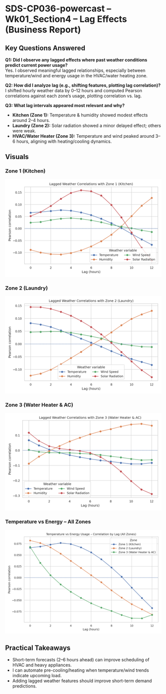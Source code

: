 # SDS-CP036-powercast – Wk01_Section4 – Lag Effects (Business Report)

## Key Questions Answered

**Q1: Did I observe any lagged effects where past weather conditions predict current power usage?**  
Yes. I observed meaningful lagged relationships, especially between temperature/wind and energy usage in the HVAC/water heating zone.

**Q2: How did I analyze lag (e.g., shifting features, plotting lag correlation)?**  
I shifted hourly weather data by 0–12 hours and computed Pearson correlations against each zone’s usage, plotting correlation vs. lag.

**Q3: What lag intervals appeared most relevant and why?**  
- **Kitchen (Zone 1):** Temperature & humidity showed modest effects around 2–4 hours.  
- **Laundry (Zone 2):** Solar radiation showed a minor delayed effect; others were weak.  
- **HVAC/Water Heater (Zone 3):** Temperature and wind peaked around 3–6 hours, aligning with heating/cooling dynamics.

## Visuals

### Zone 1 (Kitchen)

![](plots/SDS-CP036-powercast_Wk01_Section4_lagcorr_Sub_metering_1.png)

### Zone 2 (Laundry)

![](plots/SDS-CP036-powercast_Wk01_Section4_lagcorr_Sub_metering_2.png)

### Zone 3 (Water Heater & AC)

![](plots/SDS-CP036-powercast_Wk01_Section4_lagcorr_Sub_metering_3.png)

### Temperature vs Energy – All Zones

![](plots/SDS-CP036-powercast_Wk01_Section4_lagcorr_temperature_all_zones.png)

## Practical Takeaways

- Short-term forecasts (2–6 hours ahead) can improve scheduling of HVAC and heavy appliances.
- I can automate pre-cooling/heating when temperature/wind trends indicate upcoming load.
- Adding lagged weather features should improve short-term demand predictions.
